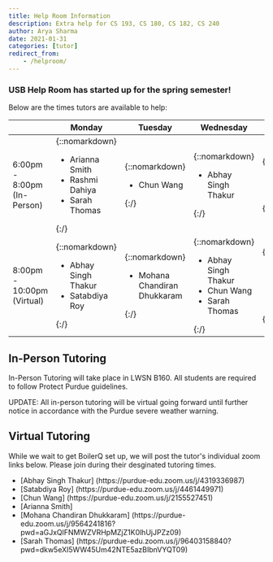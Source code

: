 ```yaml
---
title: Help Room Information
description: Extra help for CS 193, CS 180, CS 182, CS 240
author: Arya Sharma
date: 2021-01-31
categories: [tutor]
redirect_from:
    - /helproom/
---
```


### USB Help Room has started up for the spring semester!

Below are the times tutors are available to help:

| | Monday | Tuesday | Wednesday | Thursday |
| ---- | ---- | ---- | ---- | ---- |
| 6:00pm - 8:00pm (In-Person) | {::nomarkdown}<ul><li>Arianna Smith</li><li>Rashmi Dahiya</li><li>Sarah Thomas</li></ul>{:/} | {::nomarkdown}<ul><li>Chun Wang</li></ul>{:/} | {::nomarkdown}<ul><li>Abhay Singh Thakur</li></ul>{:/} | {::nomarkdown}<ul><li>Sarah Thomas</li></ul>{:/} |
| 8:00pm - 10:00pm (Virtual) | {::nomarkdown}<ul><li>Abhay Singh Thakur</li><li>Satabdiya Roy</li></ul>{:/} | {::nomarkdown}<ul><li>Mohana Chandiran Dhukkaram</li></ul>{:/} | {::nomarkdown}<ul><li>Abhay Singh Thakur</li><li>Chun Wang</li><li>Sarah Thomas</li></ul>{:/} | {::nomarkdown}<ul><li>Satabdiya Roy</li><li>Arianna Smith</li></ul>{:/} |

## In-Person Tutoring

In-Person Tutoring will take place in LWSN B160. All students are required to follow Protect Purdue guidelines.

UPDATE: All in-person tutoring will be virtual going forward until further notice in accordance with the Purdue severe weather warning.

## Virtual Tutoring 

While we wait to get BoilerQ set up, we will post the tutor's individual zoom links below. Please join during their desginated tutoring times.
<ul>
  <li>[Abhay Singh Thakur] (https://purdue-edu.zoom.us/j/4319336987)</li>
  <li>[Satabdiya Roy] (https://purdue-edu.zoom.us/j/4461449971)</li>
  <li>[Chun Wang] (https://purdue-edu.zoom.us/j/2155527451)</li>
  <li>[Arianna Smith] </li>
  <li>[Mohana Chandiran Dhukkaram] (https://purdue-edu.zoom.us/j/9564241816?pwd=aGJxQlFNMWZVRHpMZjZ1K0lhUjJPZz09)</li>
  <li>[Sarah Thomas] (https://purdue-edu.zoom.us/j/96403158840?pwd=dkw5eXI5WW45Um42NTE5azBIbnVYQT09)</li>
</ul>
